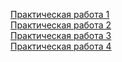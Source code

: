 <a href="https://el122.github.io/webLabs/1" target="_blank">Практическая работа 1</a><br>
<a href="https://el122.github.io/webLabs/2" target="_blank">Практическая работа 2</a><br>
<a href="https://el122.github.io/webLabs/3" target="_blank">Практическая работа 3</a><br>
<a href="https://el122.github.io/webLabs/4" target="_blank">Практическая работа 4</a><br>
